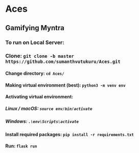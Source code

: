 # Aces

## Gamifying Myntra

### To run on Local Server:
### Clone: `git clone -b master https://github.com/sumanthvutukuru/Aces.git`
#### Change directory: `cd Aces/`
#### Making virtual environment (best): `python3 -m venv env`
#### Activating virtual environment:
##### Linux / macOS: `source env/bin/activate`
##### Windows: `.\env\Scripts\activate`
#### Install required packages: `pip install -r requirements.txt`
#### Run: `flask run`
